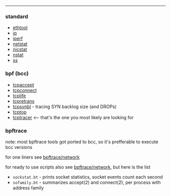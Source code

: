 ---

### standard
- [ethtool](../../COMMANDS/ETHTOOL/index.md)
- [ip](../../COMMANDS/IP/index.md)
- [iperf](../../COMMANDS/IPERF/index.md)
- [netstat](../../COMMANDS/NETSTAT/index.md)
- [nicstat](../../COMMANDS/NICSTAT/index.md)
- [nstat](../../COMMANDS/NSTAT/index.md)
- [ss](../../COMMANDS/SS/index.md)

### bpf (bcc)
- [tcpaccept](../../COMMANDS/TCPACCEPT/index.md)
- [tcpconnect](../../COMMANDS/TCPCONNECT/index.md)
- [tcplife](../../COMMANDS/TCPLIFE/index.md)
- [tcpretrans](../../COMMANDS/TCPRETRANS/index.md)
- [tcpsynbl](../../COMMANDS/TCPSYNBL/index.md) - tracing SYN backlog size (and DROPs)
- [tcptop](../../COMMANDS/TCPTOP/index.md)
- [tcptracer](../../COMMANDS/TCPTRACER/index.md)  <-- that's the one you most likely are looking for

### bpftrace

note: most bpftrace tools got ported to bcc, so it's prefferable to execute bcc versions

for one liners see [bpftrace/network](../../PROGRAMMING/BPFTRACE/network.md)

for ready to use scripts also see [bpftrace/network](../../PROGRAMMING/BPFTRACE/network.md),
but here is the list
- `sockstat.bt` - prints socket statistics, socket events count each second
- `sofamily.bt` - summarizes accept(2) and connect(2), per process with address family
